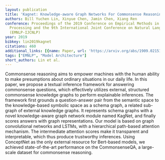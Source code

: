 ```yaml
---
layout: publication
title: 'Kagnet: Knowledge-aware Graph Networks For Commonsense Reasoning'
authors: Bill Yuchen Lin, Xinyue Chen, Jamin Chen, Xiang Ren
conference: Proceedings of the 2019 Conference on Empirical Methods in Natural Language
  Processing and the 9th International Joint Conference on Natural Language Processing
  (EMNLP-IJCNLP)
year: 2019
bibkey: lin2019kagnet
citations: 460
additional_links: [{name: Paper, url: 'https://arxiv.org/abs/1909.02151'}]
tags: ["EMNLP", "Model Architecture"]
short_authors: Lin et al.
---
```

Commonsense reasoning aims to empower machines with the human ability to make
presumptions about ordinary situations in our daily life. In this paper, we
propose a textual inference framework for answering commonsense questions,
which effectively utilizes external, structured commonsense knowledge graphs to
perform explainable inferences. The framework first grounds a question-answer
pair from the semantic space to the knowledge-based symbolic space as a schema
graph, a related sub-graph of external knowledge graphs. It represents schema
graphs with a novel knowledge-aware graph network module named KagNet, and
finally scores answers with graph representations. Our model is based on graph
convolutional networks and LSTMs, with a hierarchical path-based attention
mechanism. The intermediate attention scores make it transparent and
interpretable, which thus produce trustworthy inferences. Using ConceptNet as
the only external resource for Bert-based models, we achieved state-of-the-art
performance on the CommonsenseQA, a large-scale dataset for commonsense
reasoning.